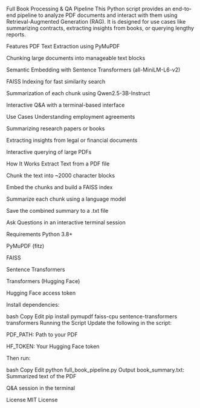 Full Book Processing & QA Pipeline
This Python script provides an end-to-end pipeline to analyze PDF documents and interact with them using Retrieval-Augmented Generation (RAG). It is designed for use cases like summarizing contracts, extracting insights from books, or querying lengthy reports.

Features
PDF Text Extraction using PyMuPDF

Chunking large documents into manageable text blocks

Semantic Embedding with Sentence Transformers (all-MiniLM-L6-v2)

FAISS Indexing for fast similarity search

Summarization of each chunk using Qwen2.5-3B-Instruct

Interactive Q&A with a terminal-based interface

Use Cases
Understanding employment agreements

Summarizing research papers or books

Extracting insights from legal or financial documents

Interactive querying of large PDFs

How It Works
Extract Text from a PDF file

Chunk the text into ~2000 character blocks

Embed the chunks and build a FAISS index

Summarize each chunk using a language model

Save the combined summary to a .txt file

Ask Questions in an interactive terminal session

Requirements
Python 3.8+

PyMuPDF (fitz)

FAISS

Sentence Transformers

Transformers (Hugging Face)

Hugging Face access token

Install dependencies:

bash
Copy
Edit
pip install pymupdf faiss-cpu sentence-transformers transformers
Running the Script
Update the following in the script:

PDF_PATH: Path to your PDF

HF_TOKEN: Your Hugging Face token

Then run:

bash
Copy
Edit
python full_book_pipeline.py
Output
book_summary.txt: Summarized text of the PDF

Q&A session in the terminal

License
MIT License 

